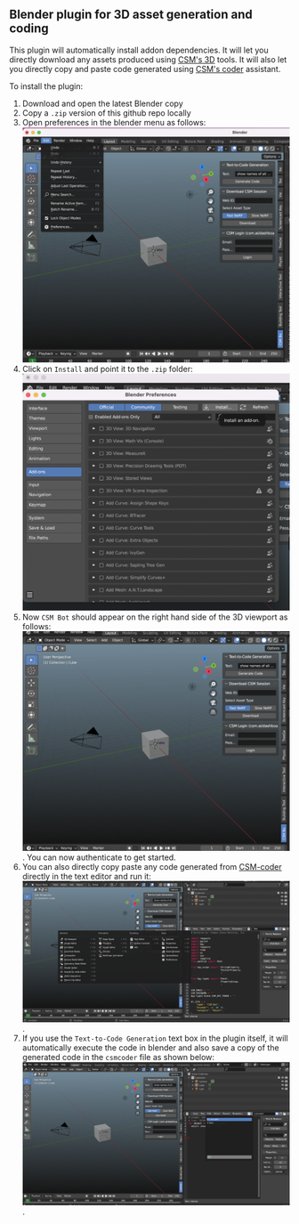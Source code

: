 ## Blender plugin for 3D asset generation and coding

This plugin will automatically install addon dependencies. It will let you directly download any assets produced using [CSM's 3D](https://3d.csm.ai/) tools. It will also let you directly copy and paste code generated using [CSM's coder](https://www.coder.csm.ai/) assistant.


To install the plugin:

1. Download and open the latest Blender copy
2. Copy a `.zip` version of this github repo locally
3. Open preferences in the blender menu as follows: ![](media/step1.png?raw=true "Preferences")
4. Click on `Install` and point it to the `.zip` folder:  ![](media/step2.png?raw=true "Preferences")
5. Now `CSM Bot` should appear on the right hand side of the 3D viewport as follows: ![](media/step3.png?raw=true "Preferences"). You can now authenticate to get started. 
6. You can also directly copy paste any code generated from [CSM-coder](https://www.coder.csm.ai/) directly in the text editor and run it: ![](media/step4.png?raw=true "Code"). 
7. If you use the `Text-to-Code Generation` text box in the plugin itself, it will automatically execute the code in blender and also save a copy of the generated code in the `csmcoder` file as shown below: ![](media/step5.png?raw=true "codegen").


